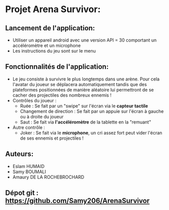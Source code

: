 # Projet Arena Survivor:

## Lancement de l'application:
- Utiliser un appareil android avec une version API = 30 comportant un accéléromètre et un microphone
- Les instructions du jeu sont sur le menu

## Fonctionnalités de l'application:
- Le jeu consiste à survivre le plus longtemps dans une arène. Pour cela l'avatar du joueur se déplacera automatiquement
  tandis que des plateformes positionnées de manière aléatoire lui permettront de se cacher des projectiles des nombreux ennemis !
- Contrôles du joueur :
    - Ruée : Se fait par un "swipe" sur l'écran via le **capteur tactile**
    - Changement de direction : Se fait par un appuie sur l'écran à gauche ou à droite du joueur
    - Saut : Se fait via **l'accéléromètre** de la tablette en la "remuant"
- Autre contrôle :
    - Joker : Se fait via le **microphone**, un cri assez fort peut vider l'écran de ses ennemis et projectiles !

## Auteurs:
- Eslam HUMAID
- Samy BOUMALI
- Amaury DE LA ROCHEBROCHARD 

## Dépot git : https://github.com/Samy206/ArenaSurvivor

